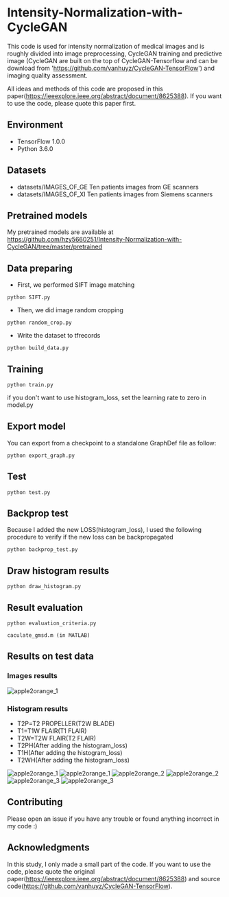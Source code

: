 # Intensity-Normalization-with-CycleGAN

This code is used for intensity normalization of medical images and is roughly divided into image preprocessing, CycleGAN training and predictive image (CycleGAN are built on the top of CycleGAN-Tensorflow and can be download from 'https://github.com/vanhuyz/CycleGAN-TensorFlow') and imaging quality assessment.

All ideas and methods of this code are proposed in this paper(https://ieeexplore.ieee.org/abstract/document/8625388). If you want to use the code, please quote this paper first.

## Environment

* TensorFlow 1.0.0
* Python 3.6.0

## Datasets

* datasets/IMAGES_OF_GE Ten patients images from GE scanners
* datasets/IMAGES_OF_XI Ten patients images from Siemens scanners

## Pretrained models
My pretrained models are available at https://github.com/hzy5660251/Intensity-Normalization-with-CycleGAN/tree/master/pretrained

## Data preparing

* First, we performed SIFT image matching

```
python SIFT.py
```

* Then, we did image random cropping

```
python random_crop.py
```

* Write the dataset to tfrecords

```
python build_data.py
```

## Training

```
python train.py
```

if you don't want to use histogram_loss, set the learning rate to zero in model.py

## Export model

You can export from a checkpoint to a standalone GraphDef file as follow:

```
python export_graph.py
```

## Test

```
python test.py
```
## Backprop test
Because I added the new LOSS(histogram_loss), I used the following procedure to verify if the new loss can be backpropagated

```
python backprop_test.py
```
## Draw histogram results

```
python draw_histogram.py
```

## Result evaluation

```
python evaluation_criteria.py
```

```
caculate_gmsd.m (in MATLAB)
```

## Results on test data
### Images results

![apple2orange_1](results/results.png) 
### Histogram results

* T2P=T2 PROPELLER(T2W BLADE)
* T1=T1W FLAIR(T1 FLAIR)
* T2W=T2W FLAIR(T2 FLAIR)
* T2PH(After adding the histogram_loss)
* T1H(After adding the histogram_loss)
* T2WH(After adding the histogram_loss)

![apple2orange_1](results/Figure_1.png) 
![apple2orange_1](results/Figure_2.png)
![apple2orange_2](results/Figure_3.png) 
![apple2orange_2](results/Figure_4.png) 
![apple2orange_3](results/Figure_5.png)
![apple2orange_3](results/Figure_6.png)

## Contributing
Please open an issue if you have any trouble or found anything incorrect in my code :)

## Acknowledgments
In this study, I only made a small part of the code. If you want to use the code, please quote the original paper(https://ieeexplore.ieee.org/abstract/document/8625388) and source code(https://github.com/vanhuyz/CycleGAN-TensorFlow).

